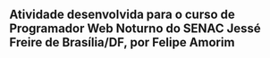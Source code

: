 ## Atividade desenvolvida para o curso de Programador Web Noturno do SENAC Jessé Freire de Brasília/DF, por Felipe Amorim
